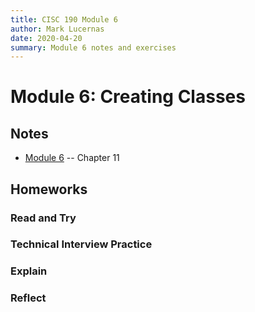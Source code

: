 ```yaml
---
title: CISC 190 Module 6
author: Mark Lucernas
date: 2020-04-20
summary: Module 6 notes and exercises
---
```



# Module 6: Creating Classes

## Notes

  - [Module 6](../notes/m-6) -- Chapter 11

## Homeworks

### Read and Try

### Technical Interview Practice

### Explain

### Reflect

